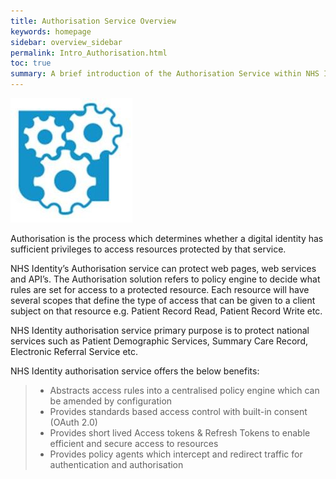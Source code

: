 ```yaml
---
title: Authorisation Service Overview
keywords: homepage
sidebar: overview_sidebar
permalink: Intro_Authorisation.html
toc: true
summary: A brief introduction of the Authorisation Service within NHS Identity Service.
---
```


![Authorisation image](images/IntroAuthorisationService.JPG)


Authorisation is the process which determines whether a digital identity has sufficient privileges to access resources protected by that service.

NHS Identity’s Authorisation service can protect web pages, web services and API’s. The Authorisation solution refers to policy engine to decide what rules are set for access to a protected resource. Each resource will have several scopes that define the type of access that can be given to a client subject on that resource e.g. Patient Record Read, Patient Record Write etc.

NHS Identity authorisation service primary purpose is to protect national services such as Patient Demographic Services, Summary Care Record, Electronic Referral Service etc.

NHS Identity authorisation service offers the below benefits:

> * Abstracts access rules into a centralised policy engine which can be amended by configuration
> * Provides standards based access control with built-in consent (OAuth 2.0)
> * Provides short lived Access tokens & Refresh Tokens to enable efficient and secure access to resources
> * Provides policy agents which intercept and redirect traffic for authentication and authorisation

